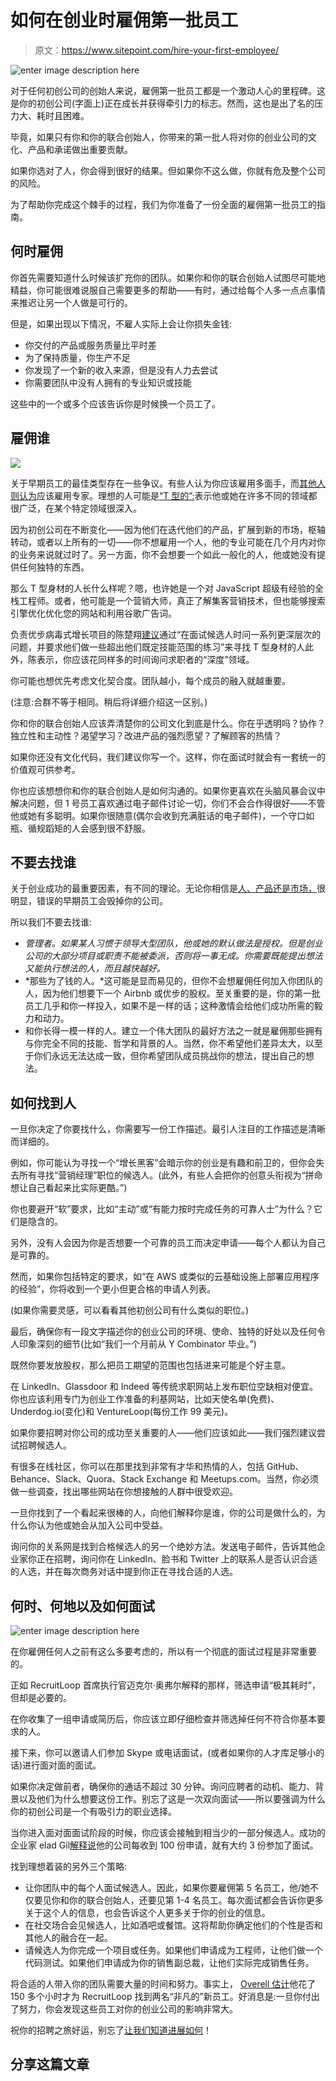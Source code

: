# 如何在创业时雇佣第一批员工

> 原文：<https://www.sitepoint.com/hire-your-first-employee/>

![enter image description here](img/7012e40b641778646a939fd4b7337870.png)

对于任何初创公司的创始人来说，雇佣第一批员工都是一个激动人心的里程碑。这是你的初创公司(字面上)正在成长并获得牵引力的标志。然而，这也是出了名的压力大、耗时且困难。

毕竟，如果只有你和你的联合创始人，你带来的第一批人将对你的创业公司的文化、产品和承诺做出重要贡献。

如果你选对了人，你会得到很好的结果。但如果你不这么做，你就有危及整个公司的风险。

为了帮助你完成这个棘手的过程，我们为你准备了一份全面的雇佣第一批员工的指南。

## 何时雇佣

你首先需要知道什么时候该扩充你的团队。如果你和你的联合创始人试图尽可能地精益，你可能很难说服自己需要更多的帮助——有时，通过给每个人多一点点事情来推迟让另一个人做是可行的。

但是，如果出现以下情况，不雇人实际上会让你损失金钱:

*   你交付的产品或服务质量比平时差
*   为了保持质量，你生产不足
*   你发现了一个新的收入来源，但是没有人力去尝试
*   你需要团队中没有人拥有的专业知识或技能

这些中的一个或多个应该告诉你是时候换一个员工了。

## 雇佣谁

![](img/05501d2736958189f9cf9e89ded5f0ea.png)

关于早期员工的最佳类型存在一些争议。有些人认为你应该雇用多面手，而[其他人则认为](http://www.inc.com/francesca-fenzi/why-you-should-hire-specialists.html)应该雇用专家。理想的人可能是[“T 型的”:](http://andrewchen.co/building-the-initial-team-for-seed-stage-startups/)表示他或她在许多不同的领域都很广泛，在某个特定领域很深入。

因为初创公司在不断变化——因为他们在迭代他们的产品，扩展到新的市场，枢轴转动，或者以上所有的一切——你不想雇用一个人，他的专业可能在几个月内对你的业务来说就过时了。另一方面，你不会想要一个如此一般化的人，他或她没有提供任何独特的东西。

那么 T 型身材的人长什么样呢？嗯，也许她是一个对 JavaScript 超级有经验的全栈工程师。或者，他可能是一个营销大师，真正了解集客营销技术，但也能够搜索引擎优化优化您的网站和利用谷歌广告词。

负责优步病毒式增长项目的陈楚翔[建议](http://andrewchen.co/building-the-initial-team-for-seed-stage-startups/)通过“在面试候选人时问一系列更深层次的问题，并要求他们做一些超出他们既定技能范围的练习”来寻找 T 型身材的人此外，陈表示，你应该花同样多的时间询问求职者的“深度”领域。

你可能也想优先考虑文化契合度。团队越小，每个成员的融入就越重要。

(注意:合群不等于相同。稍后将详细介绍这一区别。)

你和你的联合创始人应该弄清楚你的公司文化到底是什么。你在乎透明吗？协作？独立性和主动性？渴望学习？改进产品的强烈愿望？了解顾客的热情？

如果你还没有文化代码，我们建议你写一个。这样，你在面试时就会有一套统一的价值观可供参考。

你也应该想想你和你的联合创始人是如何沟通的。如果你更喜欢在头脑风暴会议中解决问题，但 1 号员工喜欢通过电子邮件讨论一切，你们不会合作得很好——不管他或她有多聪明。如果你很随意(偶尔会收到充满脏话的电子邮件)，一个守口如瓶、循规蹈矩的人会感到很不舒服。

## 不要去找谁

关于创业成功的最重要因素，有不同的理论。无论你相信是[人、产品还是市场，](https://www.linkedin.com/pulse/marc-andreessen-product-market-fit-startups-marc-andreessen)很明显，错误的早期员工会毁掉你的公司。

所以我们不要去找谁:

*   *管理者。如果某人习惯于领导大型团队，他或她的默认做法是授权。但是创业公司的大部分项目或职责不能被委派，否则将一事无成。你需要既能提出想法又能执行想法的人，而且越快越好。*
*   *那些为了钱的人。*这可能是显而易见的，但你不会想雇佣任何加入你团队的人，因为他们想要下一个 Airbnb 或优步的股权。至关重要的是，你的第一批员工几乎和你一样投入，如果不是一样的话；这种激情会给他们成功所需的毅力和动力。
*   和你长得一模一样的人。建立一个伟大团队的最好方法之一就是雇佣那些拥有与你完全不同的技能、哲学和背景的人。当然，你不希望他们差异太大，以至于你们永远无法达成一致，但你希望团队成员挑战你的想法，提出自己的想法。

## 如何找到人

一旦你决定了你要找什么，你需要写一份工作描述。最引人注目的工作描述是清晰而详细的。

例如，你可能认为寻找一个“增长黑客”会暗示你的创业是有趣和前卫的，但你会失去所有寻找“营销经理”职位的候选人。(此外，有些人会把你的创意头衔视为“拼命想让自己看起来比实际更酷。”)

你也要避开“软”要求，比如“主动”或“有能力按时完成任务的可靠人士”为什么？它们是隐含的。

另外，没有人会因为你是否想要一个可靠的员工而决定申请——每个人都认为自己是可靠的。

然而，如果你包括特定的要求，如“在 AWS 或类似的云基础设施上部署应用程序的经验”，你将收到一个更小但更合格的申请人列表。

(如果你需要灵感，可以看看其他初创公司有什么类似的职位。)

最后，确保你有一段文字描述你的创业公司的环境、使命、独特的好处以及任何令人印象深刻的细节(比如“我们一个月前从 Y Combinator 毕业。”)

既然你要发放股权，那么把员工期望的范围也包括进来可能是个好主意。

在 LinkedIn、Glassdoor 和 Indeed 等传统求职网站上发布职位空缺相对便宜。你也应该利用专门为创业工作准备的利基网站，比如天使名单(免费)、Underdog.io(变化)和 VentureLoop(每份工作 99 美元)。

如果你要招聘对你公司的成功至关重要的人——他们应该如此——我们强烈建议尝试招聘候选人。

有很多在线社区，你可以在那里找到非常有才华和热情的人，包括 GitHub、Behance、Slack、Quora、Stack Exchange 和 Meetups.com。当然，你必须做一些调查，找出哪些网站在你想接触的人群中很受欢迎。

一旦你找到了一个看起来很棒的人，向他们解释你是谁，你的公司是做什么的，为什么你认为他或她会从加入公司中受益。

询问你的关系网是找到合格候选人的另一个绝妙方法。发送电子邮件，告诉其他企业家你正在招聘，询问你在 LinkedIn、脸书和 Twitter 上的联系人是否认识合适的人选，并在每次商务对话中提到你正在寻找合适的人选。

## 何时、何地以及如何面试

![enter image description here](img/d2b3d4d3680b8bc9b5199094d94c230f.png)

在你雇佣任何人之前有这么多要考虑的，所以有一个彻底的面试过程是非常重要的。

正如 RecruitLoop 首席执行官迈克尔·奥弗尔解释的那样，筛选申请“极其耗时”，但却是必要的。

在你收集了一组申请或简历后，你应该立即仔细检查并筛选掉任何不符合你基本要求的人。

接下来，你可以邀请人们参加 Skype 或电话面试，(或者如果你的人才库足够小的话)进行面对面的面试。

如果你决定做前者，确保你的通话不超过 30 分钟。询问应聘者的动机、能力、背景以及他们为什么想要这份工作。别忘了这是一次双向面试——所以要强调为什么你的初创公司是一个有吸引力的职业选择。

当你进入面对面面试阶段的时候，你应该会接触到相当少的一部分候选人。成功的企业家 elad Gil[解释说](http://blog.eladgil.com/2011/06/our-10-step-engineering-hiring-process.html)他的公司每收到 100 份申请，就有大约 3 份参加了面试。

找到理想着装的另外三个策略:

*   让你团队中的每个人面试候选人。因此，如果你要雇佣第 5 名员工，他/她不仅要见你和你的联合创始人，还要见第 1-4 名员工。每次面试都会告诉你更多关于这个人的信息，也会告诉这个人更多关于你的创业的信息。
*   在社交场合会见候选人，比如酒吧或餐馆。这将帮助你确定他们的个性是否和其他人的融合在一起。
*   请候选人为你完成一个项目或任务。如果他们申请成为工程师，让他们做一个代码测试。如果他们申请成为你的销售副总裁，让他们实际完成销售任务。

将合适的人带入你的团队需要大量的时间和努力。事实上， [Overell 估计](http://recruitloop.com/blog/startup-founder-recruiter/)他花了 150 多个小时才为 RecruitLoop 找到两名“非凡的”新员工。好消息是:一旦你付出了努力，你会发现这些员工对你的创业公司的影响非常大。

祝你的招聘之旅好运，别忘了[让我们知道进展如何](https://twitter.com/sitepointdotcom)！

## 分享这篇文章